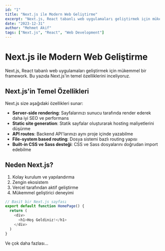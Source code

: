 ```yaml
---
id: "1"
title: "Next.js ile Modern Web Geliştirme"
excerpt: "Next.js, React tabanlı web uygulamaları geliştirmek için mükemmel bir framework. Bu yazıda Next.js'in temel özelliklerini inceliyoruz."
date: "2023-12-31"
author: "Mehmet Akif"
tags: ["Next.js", "React", "Web Development"]
---
```


# Next.js ile Modern Web Geliştirme

Next.js, React tabanlı web uygulamaları geliştirmek için mükemmel bir framework. Bu yazıda Next.js'in temel özelliklerini inceliyoruz.

## Next.js'in Temel Özellikleri

Next.js size aşağıdaki özellikleri sunar:

- **Server-side rendering**: Sayfalarınızı sunucu tarafında render ederek daha iyi SEO ve performans
- **Static site generation**: Statik sayfalar oluşturarak hosting maliyetlerini düşürme
- **API routes**: Backend API'larınızı aynı proje içinde yazabilme
- **File-system based routing**: Dosya sistemi bazlı routing yapısı
- **Built-in CSS ve Sass desteği**: CSS ve Sass dosyalarını doğrudan import edebilme

## Neden Next.js?

1. Kolay kurulum ve yapılandırma
2. Zengin ekosistem
3. Vercel tarafından aktif geliştirme
4. Mükemmel geliştirici deneyimi

```javascript
// Basit bir Next.js sayfası
export default function HomePage() {
  return (
    <div>
      <h1>Hoş Geldiniz!</h1>
    </div>
  )
}
```

Ve çok daha fazlası... 
